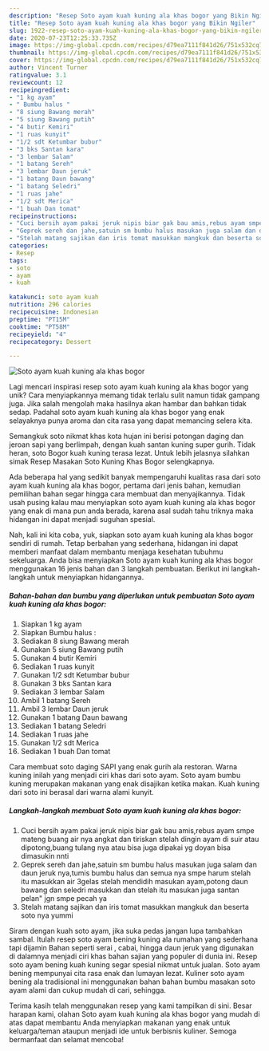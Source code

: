 ```yaml
---
description: "Resep Soto ayam kuah kuning ala khas bogor yang Bikin Ngiler"
title: "Resep Soto ayam kuah kuning ala khas bogor yang Bikin Ngiler"
slug: 1922-resep-soto-ayam-kuah-kuning-ala-khas-bogor-yang-bikin-ngiler
date: 2020-07-23T12:25:33.735Z
image: https://img-global.cpcdn.com/recipes/d79ea7111f841d26/751x532cq70/soto-ayam-kuah-kuning-ala-khas-bogor-foto-resep-utama.jpg
thumbnail: https://img-global.cpcdn.com/recipes/d79ea7111f841d26/751x532cq70/soto-ayam-kuah-kuning-ala-khas-bogor-foto-resep-utama.jpg
cover: https://img-global.cpcdn.com/recipes/d79ea7111f841d26/751x532cq70/soto-ayam-kuah-kuning-ala-khas-bogor-foto-resep-utama.jpg
author: Vincent Turner
ratingvalue: 3.1
reviewcount: 12
recipeingredient:
- "1 kg ayam"
- " Bumbu halus "
- "8 siung Bawang merah"
- "5 siung Bawang putih"
- "4 butir Kemiri"
- "1 ruas kunyit"
- "1/2 sdt Ketumbar bubur"
- "3 bks Santan kara"
- "3 lembar Salam"
- "1 batang Sereh"
- "3 lembar Daun jeruk"
- "1 batang Daun bawang"
- "1 batang Seledri"
- "1 ruas jahe"
- "1/2 sdt Merica"
- "1 buah Dan tomat"
recipeinstructions:
- "Cuci bersih ayam pakai jeruk nipis biar gak bau amis,rebus ayam smpe mateng buang air nya angkat dan tiriskan stelah dingin ayam di suir atau dipotong,buang tulang nya atau bisa juga dipakai yg doyan bisa dimasukin nnti"
- "Geprek sereh dan jahe,satuin sm bumbu halus masukan juga salam dan daun jeruk nya,tumis bumbu halus dan semua nya smpe harum stelah itu masukkan air 3gelas stelah mendidih masukan ayam,potong daun bawang dan seledri masukkan dan stelah itu masukan juga santan pelan&#34; jgn smpe pecah ya"
- "Stelah matang sajikan dan iris tomat masukkan mangkuk dan beserta soto nya yummi"
categories:
- Resep
tags:
- soto
- ayam
- kuah

katakunci: soto ayam kuah 
nutrition: 296 calories
recipecuisine: Indonesian
preptime: "PT15M"
cooktime: "PT58M"
recipeyield: "4"
recipecategory: Dessert

---
```



![Soto ayam kuah kuning ala khas bogor](https://img-global.cpcdn.com/recipes/d79ea7111f841d26/751x532cq70/soto-ayam-kuah-kuning-ala-khas-bogor-foto-resep-utama.jpg)

Lagi mencari inspirasi resep soto ayam kuah kuning ala khas bogor yang unik? Cara menyiapkannya memang tidak terlalu sulit namun tidak gampang juga. Jika salah mengolah maka hasilnya akan hambar dan bahkan tidak sedap. Padahal soto ayam kuah kuning ala khas bogor yang enak selayaknya punya aroma dan cita rasa yang dapat memancing selera kita.

Semangkuk soto nikmat khas kota hujan ini berisi potongan daging dan jeroan sapi yang berlimpah, dengan kuah santan kuning super gurih. Tidak heran, soto Bogor kuah kuning terasa lezat. Untuk lebih jelasnya silahkan simak Resep Masakan Soto Kuning Khas Bogor selengkapnya.

Ada beberapa hal yang sedikit banyak mempengaruhi kualitas rasa dari soto ayam kuah kuning ala khas bogor, pertama dari jenis bahan, kemudian pemilihan bahan segar hingga cara membuat dan menyajikannya. Tidak usah pusing kalau mau menyiapkan soto ayam kuah kuning ala khas bogor yang enak di mana pun anda berada, karena asal sudah tahu triknya maka hidangan ini dapat menjadi suguhan spesial.


Nah, kali ini kita coba, yuk, siapkan soto ayam kuah kuning ala khas bogor sendiri di rumah. Tetap berbahan yang sederhana, hidangan ini dapat memberi manfaat dalam membantu menjaga kesehatan tubuhmu sekeluarga. Anda bisa menyiapkan Soto ayam kuah kuning ala khas bogor menggunakan 16 jenis bahan dan 3 langkah pembuatan. Berikut ini langkah-langkah untuk menyiapkan hidangannya.

<!--inarticleads1-->

##### Bahan-bahan dan bumbu yang diperlukan untuk pembuatan Soto ayam kuah kuning ala khas bogor:

1. Siapkan 1 kg ayam
1. Siapkan  Bumbu halus :
1. Sediakan 8 siung Bawang merah
1. Gunakan 5 siung Bawang putih
1. Gunakan 4 butir Kemiri
1. Sediakan 1 ruas kunyit
1. Gunakan 1/2 sdt Ketumbar bubur
1. Gunakan 3 bks Santan kara
1. Sediakan 3 lembar Salam
1. Ambil 1 batang Sereh
1. Ambil 3 lembar Daun jeruk
1. Gunakan 1 batang Daun bawang
1. Sediakan 1 batang Seledri
1. Sediakan 1 ruas jahe
1. Gunakan 1/2 sdt Merica
1. Sediakan 1 buah Dan tomat


Cara membuat soto daging SAPI yang enak gurih ala restoran. Warna kuning inilah yang menjadi ciri khas dari soto ayam. Soto ayam bumbu kuning merupakan makanan yang enak disajikan ketika makan. Kuah kuning dari soto ini berasal dari warna alami kunyit. 

<!--inarticleads2-->

##### Langkah-langkah membuat Soto ayam kuah kuning ala khas bogor:

1. Cuci bersih ayam pakai jeruk nipis biar gak bau amis,rebus ayam smpe mateng buang air nya angkat dan tiriskan stelah dingin ayam di suir atau dipotong,buang tulang nya atau bisa juga dipakai yg doyan bisa dimasukin nnti
1. Geprek sereh dan jahe,satuin sm bumbu halus masukan juga salam dan daun jeruk nya,tumis bumbu halus dan semua nya smpe harum stelah itu masukkan air 3gelas stelah mendidih masukan ayam,potong daun bawang dan seledri masukkan dan stelah itu masukan juga santan pelan&#34; jgn smpe pecah ya
1. Stelah matang sajikan dan iris tomat masukkan mangkuk dan beserta soto nya yummi


Siram dengan kuah soto ayam, jika suka pedas jangan lupa tambahkan sambal. Itulah resep soto ayam bening kuning ala rumahan yang sederhana tapi dijamin Bahan seperti serai , cabai, hingga daun jeruk yang digunakan di dalamnya menjadi ciri khas bahan sajian yang populer di dunia ini. Resep soto ayam bening kuah kuning segar spesial nikmat untuk jualan. Soto ayam bening mempunyai cita rasa enak dan lumayan lezat. Kuliner soto ayam bening ala tradisional ini menggunakan bahan bahan bumbu masakan soto ayam alami dan cukup mudah di cari, sehingga. 

Terima kasih telah menggunakan resep yang kami tampilkan di sini. Besar harapan kami, olahan Soto ayam kuah kuning ala khas bogor yang mudah di atas dapat membantu Anda menyiapkan makanan yang enak untuk keluarga/teman ataupun menjadi ide untuk berbisnis kuliner. Semoga bermanfaat dan selamat mencoba!

